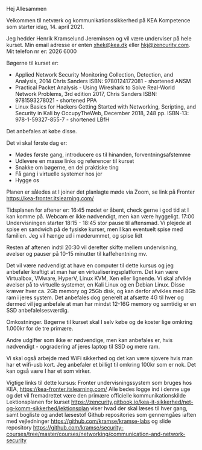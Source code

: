 Hej Allesammen

Velkommen til netværk og kommunikationssikkerhed på KEA Kompetence som starter idag, 14. april 2021.

Jeg hedder Henrik Kramselund Jereminsen og vil være underviser på hele kurset. Min email adresse er enten xhek@kea.dk eller hkj@zencurity.com. Mit telefon nr er: 2026 6000

Bøgerne til kurset er:
* Applied Network Security Monitoring Collection, Detection, and Analysis, 2014 Chris Sanders ISBN: 9780124172081 - shortened ANSM
* Practical Packet Analysis - Using Wireshark to Solve Real-World Network Problems, 3rd edition 2017, Chris Sanders ISBN: 9781593278021 - shortened PPA
* Linux Basics for Hackers Getting Started with Networking, Scripting, and Security in Kali by OccupyTheWeb, December 2018, 248 pp. ISBN-13: 978-1-59327-855-7 - shortened LBfH

Det anbefales at købe disse.

Det vi skal første dag er:
* Mødes første gang, introducere os til hinanden, forventningsafstemme
* Udlevere en masse links og referencer til kurset
* Snakke om bøgerne, en del praktiske ting
* Få gang i virtuelle systemer hos jer
* Hygge os

Planen er således at I joiner det planlagte møde via Zoom, se link på Fronter https://kea-fronter.itslearning.com/


Tidsplanen for aftener er:
16:45 mødet er åbent, check gerne i god tid at I kan komme på. Webcam er ikke nødvendigt, men kan være hyggeligt.
17:00 Undervisningen starter
18:15 - 18:45 stor pause til aftensmad. Vi plejede at spise en sandwich på de fysiske kurser, men I kan eventuelt spise med familien. Jeg vil hænge ud i møderummet, og spise lidt

Resten af aftenen indtil 20:30 vil derefter skifte mellem undervisning, øvelser og pauser på 10-15 minutter til kaffehentning mv.

Det vil være nødvendigt at have en computer til dette kursus og jeg anbefaler kraftigt at man har en virtualiseringsplatform. Det kan være Virtualbox, VMware, HyperV, Linux KVM, Xen eller lignende. Vi skal afvikle øvelser på to virtuelle systemer, en Kali Linux og en Debian Linux. Disse kræver hver ca. 2Gb memory og 25Gb disk, og kan derfor afvikles med 8Gb ram i jeres system. Det anbefales dog generelt at afsætte 4G til hver og dermed vil jeg anbefale at man har mindst 12-16G memory og samtidig er en SSD anbefalelsesværdig.

Omkostninger. Bøgerne til kurset skal I selv købe og de koster lige omkring 1.000kr for de tre primære.

Andre udgifter som ikke er nødvendige, men kan anbefales er, hvis nødvendigt - opgradering af jeres laptop til SSD og mere ram.

Vi skal også arbejde med WiFi sikkerhed og det kan være sjovere hvis man har et wifi-usb kort. Jeg anbefaler et billigt til omkring 100kr som er nok. Det kan også være I har et som virker.

Vigtige links til dette kursus:
 Fronter undervisningssystem som bruges hos KEA, https://kea-fronter.itslearning.com/ Alle bedes logge ind i denne uge og det vil fremadrettet være den primære officielle kommunikationskilde
Lektionsplanen for kurset https://zencurity.gitbook.io/kea-it-sikkerhed/net-og-komm-sikkerhed/lektionsplan viser hvad der skal læses til hver gang, samt bogliste og andet læsestof
Github repositories som gennemgåes iaften med vejledninger https://github.com/kramse/kramse-labs og slide repository https://github.com/kramse/security-courses/tree/master/courses/networking/communication-and-network-security
